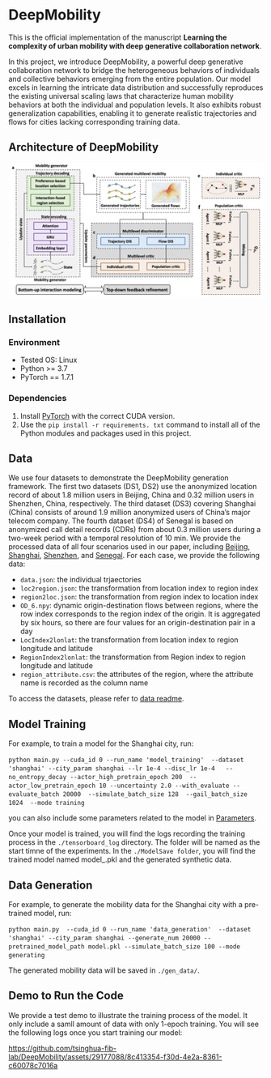 # DeepMobility

This is the official implementation of the manuscript **Learning the complexity of urban mobility with deep generative collaboration network**.

In this project, we introduce DeepMobility, a powerful deep generative collaboration network to bridge the
heterogeneous behaviors of individuals and collective behaviors emerging from the entire population. Our model excels in learning the intricate data distribution and successfully reproduces the existing universal
scaling laws that characterize human mobility behaviors at both the individual and population levels. It also exhibits
robust generalization capabilities, enabling it to generate realistic trajectories and flows for cities lacking corresponding training data. 

## Architecture of DeepMobility
![Loading Model Overview](assets/model_overview.png "Model Overview")

## Installation

### Environment
- Tested OS: Linux
- Python >= 3.7
- PyTorch == 1.7.1

### Dependencies
1. Install [PyTorch](https://pytorch.org/get-started/previous-versions/) with the correct CUDA version.
2. Use the ``pip install -r requirements. txt`` command to install all of the Python modules and packages used in this project.

## Data

We use four datasets to demonstrate the DeepMobility generation framework.
The first two datasets (DS1, DS2) use the anonymized location record of about 1.8 million users in Beijing, China and 0.32 million users in Shenzhen, China, respectively. 
The third dataset (DS3) covering Shanghai (China) consists of around 1.9 million anonymized users of China’s major telecom company. 
The fourth dataset (DS4) of Senegal is based on anonymized call detail records (CDRs) from about 0.3 million users during a two-week period with a temporal resolution of 10 min. 
We provide the processed data of all four scenarios used in our paper, including [Beijing](https://en.wikipedia.org/wiki/Beijing), [Shanghai](https://en.wikipedia.org/wiki/Shanghai), [Shenzhen](https://en.wikipedia.org/wiki/Shenzhen), and [Senegal](https://en.wikipedia.org/wiki/Senegal). 
For each case, we provide the following data:
* `data.json`: the individual trjaectories
* `loc2region.json`: the transformation from location index to region index
*  `region2loc.json`: the transformation from region index to location index
* `OD_6.npy`: dynamic origin-destination flows between regions, where the row index corresponds to the region index of the origin. It is aggregated by six hours, so there are four values for an origin-destination pair in a day
* `LocIndex2lonlat`: the transformation from location index to region longitude and latitude
* `RegionIndex2lonlat`: the transformation from Region index to region longitude and latitude
* `region_attribute.csv`: the attributes of the region, where the attribute name is recorded as the column name

To access the datasets, please refer to [data readme](DeepMobility/data/README.md).

## Model Training
For example, to train a model for the Shanghai city, run:

``
python main.py --cuda_id 0 --run_name 'model_training'  --dataset 'shanghai' --city_param shanghai --lr 1e-4 --disc_lr 1e-4   --no_entropy_decay --actor_high_pretrain_epoch 200  --actor_low_pretrain_epoch 10 --uncertainty 2.0 --with_evaluate --evaluate_batch 20000  --simulate_batch_size 128  --gail_batch_size 1024  --mode training
``

you can also include some parameters related to the model in [Parameters](https://github.com/tsinghua-fib-lab/DeepMobility/blob/main/ppo/arguments.py).

Once your model is trained, you will find the logs recording the training process in the  ``./tensorboard_log`` directory. The folder will be named as the start timne of the experiments. In the ``./ModelSave folder``, you will find the trained model named model_<epoch>.pkl and the generated synthetic data.

## Data Generation
For example, to generate the mobility data for the Shanghai city with a pre-trained model, run:

``
python main.py  --cuda_id 0 --run_name 'data_generation'  --dataset 'shanghai' --city_param shanghai --generate_num 20000 --pretrained_model_path model.pkl --simulate_batch_size 100 --mode generating
``


The generated mobility data will be saved in ``./gen_data/``.


## Demo to Run the Code

We provide a test demo to illustrate the training process of the model. It only include a samll amount of data with only 1-epoch training. You will see the following logs once you start training our model:

https://github.com/tsinghua-fib-lab/DeepMobility/assets/29177088/8c413354-f30d-4e2a-8361-c60078c7016a
